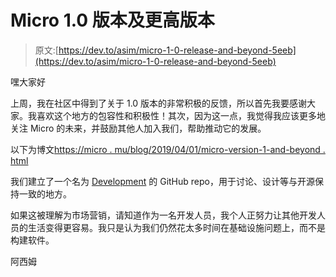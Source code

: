 # Micro 1.0 版本及更高版本

> 原文:[https://dev.to/asim/micro-1-0-release-and-beyond-5eeb](https://dev.to/asim/micro-1-0-release-and-beyond-5eeb)

嘿大家好

上周，我在社区中得到了关于 1.0 版本的非常积极的反馈，所以首先我要感谢大家。我喜欢这个地方的包容性和积极性！其次，因为这一点，我觉得我应该更多地关注 Micro 的未来，并鼓励其他人加入我们，帮助推动它的发展。

以下为博文[https://micro . mu/blog/2019/04/01/micro-version-1-and-beyond . html](https://micro.mu/blog/2019/04/01/micro-version-1-and-beyond.html)

我们建立了一个名为 [Development](https://github.com/micro/development) 的 GitHub repo，用于讨论、设计等与开源保持一致的地方。

如果这被理解为市场营销，请知道作为一名开发人员，我个人正努力让其他开发人员的生活变得更容易。我只是认为我们仍然花太多时间在基础设施问题上，而不是构建软件。

阿西姆